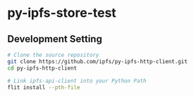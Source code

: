 # py-ipfs-store-test

## Development Setting
```sh
# Clone the source repository
git clone https://github.com/ipfs/py-ipfs-http-client.git
cd py-ipfs-http-client

# Link ipfs-api-client into your Python Path
flit install --pth-file
```

